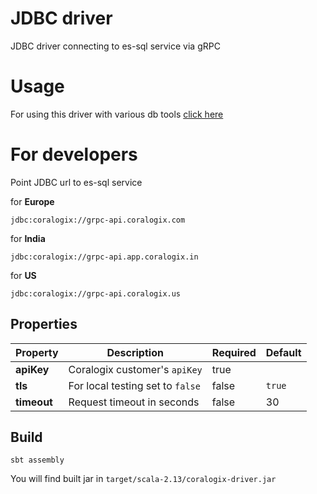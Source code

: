 # JDBC driver

JDBC driver connecting to es-sql service via gRPC

# Usage

For using this driver with various db tools [click here](USAGE.md)

# For developers
Point JDBC url to es-sql service 

for **Europe**
```
jdbc:coralogix://grpc-api.coralogix.com 
```
for **India**
```
jdbc:coralogix://grpc-api.app.coralogix.in
```
for **US**
```
jdbc:coralogix://grpc-api.coralogix.us
```
## Properties
| Property      | Description                      | Required | Default |
| ------------- | -------------------------------- | -------- | ------- |
| **apiKey**    | Coralogix customer's `apiKey`    | true     |         |
| **tls**       | For local testing set to `false` | false    | `true`  |
| **timeout**   | Request timeout in seconds       | false    | 30      |

## Build

```
sbt assembly
```
You will find built jar in `target/scala-2.13/coralogix-driver.jar`